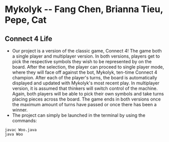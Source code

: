# Mykolyk -- Fang Chen, Brianna Tieu, Pepe, Cat
## Connect 4 Life
* Our project is a version of the classic game, Connect 4! The game both a single player and multiplayer version. In both versions, players get to pick the respective symbols they wish to be represented by on the board. After the selection, the player can proceed to single player mode, where they will face off against the bot, Mykolyk, ten-time Connect 4 champion. After each of the player's turns, the board is automatically displayed and updated with Mykolyk's most recent play. In multiplayer version, it is assumed that thinkers will switch control of the machine. Again, both players will be able to pick their own symbols and take turns placing pieces across the board. The game ends in both versions once the maximum amount of turns have passed or once there has been a winner.
* The project can simply be launched in the terminal by using the commands:
```
javac Woo.java
java Woo
```
